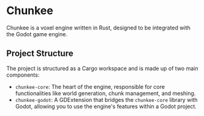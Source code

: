 # Chunkee

Chunkee is a voxel engine written in Rust, designed to be integrated with the Godot game engine.

## Project Structure

The project is structured as a Cargo workspace and is made up of two main components:

-   `chunkee-core`: The heart of the engine, responsible for core functionalities like world generation, chunk management, and meshing.
-   `chunkee-godot`: A GDExtension that bridges the `chunkee-core` library with Godot, allowing you to use the engine's features within a Godot project.